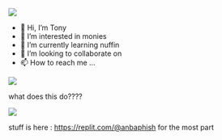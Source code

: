 ![](https://files.catbox.moe/y5cu3n.gif)




- 👋 Hi, I’m Tony
- 👀 I’m interested in monies
- 🌱 I’m currently learning nuffin
- 💞️ I’m looking to collaborate on 
- 📫 How to reach me ...

<!---
anbaphish/anbaphish is a ✨ special ✨ repository because its `README.md` (this file) appears on your GitHub profile.
You can click the Preview link to take a look at your changes.
--->

![](https://files.catbox.moe/521wfo.png)

what does this do????

![](https://files.catbox.moe/mjosyd.png)


stuff is here :   https://replit.com/@anbaphish    for the most part
